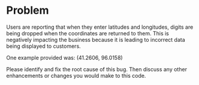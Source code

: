 # Problem
Users are reporting that when they enter latitudes and longitudes, digits are being dropped when the coordinates are returned to them.  This is negatively impacting the business because it is leading to incorrect data being displayed to customers.

One example provided was:  (41.2606, 96.0158)

Please identify and fix the root cause of this bug.  Then discuss any other enhancements or changes you would make to this code.

